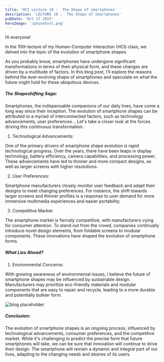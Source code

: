 ```yaml
---
title: 'HCI Lecture 10 :  The Shape of smartphones'
description: 'LECTURE 10 :  The Shape of Smartphones'
pubDate: 'Oct 17 2023'
heroImage: '/phoneEvol.png'
---
```


Hi everyone! 

In the 10th lecture of my Human-Computer Interaction (HCI) class, we delved into the topic of the evolution of smartphone shapes. 

As you probably know, smartphones have undergone significant transformations in terms of their physical form, and these changes are driven by a multitude of factors. In this blog post, I'll explore the reasons behind the ever-evolving shape of smartphones and speculate on what the future might hold for these ubiquitous devices.


##### The Shapeshifting Saga:

Smartphones, the indispensable companions of our daily lives, have come a long way since their inception. The evolution of smartphone shapes can be attributed to a myriad of interconnected factors, such as technology advancements, user preferences... Let's take a closer look at the forces driving this continuous transformation:

1. Technological Advancements:

One of the primary drivers of smartphone shape evolution is rapid technological progress. Over the years, there have been leaps in display technology, battery efficiency, camera capabilities, and processing power. These advancements have led to thinner and more compact designs, as well as larger screens with higher resolutions.

2. User Preferences:

Smartphone manufacturers closely monitor user feedback and adapt their designs to meet changing preferences. For instance, the shift towards larger screens and thinner profiles is a response to user demand for more immersive multimedia experiences and easier portability.

3. Competitive Market:

The smartphone market is fiercely competitive, with manufacturers vying for consumer attention. To stand out from the crowd, companies continually introduce novel design elements, from foldable screens to modular components. These innovations have shaped the evolution of smartphone forms.


##### What Lies Ahead?



1. Environmental Concerns:
   
With growing awareness of environmental issues, I believe the future of smartphone shapes may be influenced by sustainable design. Manufacturers may prioritize eco-friendly materials and modular components that are easy to repair and recycle, leading to a more durable and potentially bulkier form.

![blog placeholder](/ecophone.png)



##### Conclusion:

The evolution of smartphone shapes is an ongoing process, influenced by technological advancements, consumer preferences, and the competitive market. While it's challenging to predict the precise form that future smartphones will take, we can be sure that innovation will continue to drive their design. The smartphone will remain a dynamic and integral part of our lives, adapting to the changing needs and desires of its users.